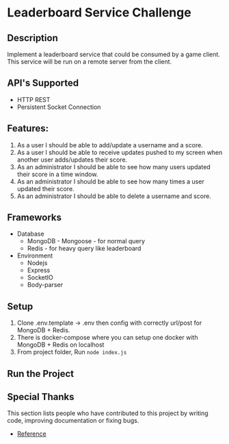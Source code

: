 # Leaderboard Service Challenge


## Description

Implement a leaderboard service that could be consumed by a game client.  This service will be run on a remote server from the client.

## API's Supported

* HTTP REST
* Persistent Socket Connection

## Features:

1. As a user I should be able to add/update a username and a score.
1. As a user I should be able to receive updates pushed to my screen when another user adds/updates their score.
1. As an administrator I should be able to see how many users updated their score in a time window.
1. As an administrator I should be able to see how many times a user updated their score.
1. As an administrator I should be able to delete a username and score.


## Frameworks

* Database
	* MongoDB - Mongoose - for normal query
	* Redis - for heavy query like leaderboard
* Environment
	* Nodejs
	* Express
	* SocketIO
	* Body-parser

## Setup

1. Clone .env.template -> .env then config with correctly url/post for MongoDB + Redis.
2. There is docker-compose where you can setup one docker with MongoDB + Redis on localhost
3. From project folder, Run `node index.js`

## Run the Project



## Special Thanks

This section lists people who have contributed to this project by writing code, improving documentation or fixing bugs.

* [Reference]()
